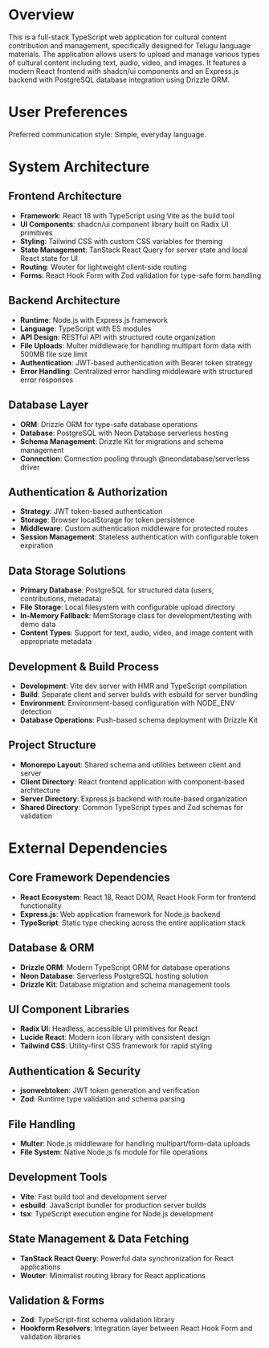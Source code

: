 # Overview

This is a full-stack TypeScript web application for cultural content contribution and management, specifically designed for Telugu language materials. The application allows users to upload and manage various types of cultural content including text, audio, video, and images. It features a modern React frontend with shadcn/ui components and an Express.js backend with PostgreSQL database integration using Drizzle ORM.

# User Preferences

Preferred communication style: Simple, everyday language.

# System Architecture

## Frontend Architecture
- **Framework**: React 18 with TypeScript using Vite as the build tool
- **UI Components**: shadcn/ui component library built on Radix UI primitives
- **Styling**: Tailwind CSS with custom CSS variables for theming
- **State Management**: TanStack React Query for server state and local React state for UI
- **Routing**: Wouter for lightweight client-side routing
- **Forms**: React Hook Form with Zod validation for type-safe form handling

## Backend Architecture
- **Runtime**: Node.js with Express.js framework
- **Language**: TypeScript with ES modules
- **API Design**: RESTful API with structured route organization
- **File Uploads**: Multer middleware for handling multipart form data with 500MB file size limit
- **Authentication**: JWT-based authentication with Bearer token strategy
- **Error Handling**: Centralized error handling middleware with structured error responses

## Database Layer
- **ORM**: Drizzle ORM for type-safe database operations
- **Database**: PostgreSQL with Neon Database serverless hosting
- **Schema Management**: Drizzle Kit for migrations and schema management
- **Connection**: Connection pooling through @neondatabase/serverless driver

## Authentication & Authorization
- **Strategy**: JWT token-based authentication
- **Storage**: Browser localStorage for token persistence
- **Middleware**: Custom authentication middleware for protected routes
- **Session Management**: Stateless authentication with configurable token expiration

## Data Storage Solutions
- **Primary Database**: PostgreSQL for structured data (users, contributions, metadata)
- **File Storage**: Local filesystem with configurable upload directory
- **In-Memory Fallback**: MemStorage class for development/testing with demo data
- **Content Types**: Support for text, audio, video, and image content with appropriate metadata

## Development & Build Process
- **Development**: Vite dev server with HMR and TypeScript compilation
- **Build**: Separate client and server builds with esbuild for server bundling
- **Environment**: Environment-based configuration with NODE_ENV detection
- **Database Operations**: Push-based schema deployment with Drizzle Kit

## Project Structure
- **Monorepo Layout**: Shared schema and utilities between client and server
- **Client Directory**: React frontend application with component-based architecture
- **Server Directory**: Express.js backend with route-based organization
- **Shared Directory**: Common TypeScript types and Zod schemas for validation

# External Dependencies

## Core Framework Dependencies
- **React Ecosystem**: React 18, React DOM, React Hook Form for frontend functionality
- **Express.js**: Web application framework for Node.js backend
- **TypeScript**: Static type checking across the entire application stack

## Database & ORM
- **Drizzle ORM**: Modern TypeScript ORM for database operations
- **Neon Database**: Serverless PostgreSQL hosting solution
- **Drizzle Kit**: Database migration and schema management tools

## UI Component Libraries
- **Radix UI**: Headless, accessible UI primitives for React
- **Lucide React**: Modern icon library with consistent design
- **Tailwind CSS**: Utility-first CSS framework for rapid styling

## Authentication & Security
- **jsonwebtoken**: JWT token generation and verification
- **Zod**: Runtime type validation and schema parsing

## File Handling
- **Multer**: Node.js middleware for handling multipart/form-data uploads
- **File System**: Native Node.js fs module for file operations

## Development Tools
- **Vite**: Fast build tool and development server
- **esbuild**: JavaScript bundler for production server builds
- **tsx**: TypeScript execution engine for Node.js development

## State Management & Data Fetching
- **TanStack React Query**: Powerful data synchronization for React applications
- **Wouter**: Minimalist routing library for React applications

## Validation & Forms
- **Zod**: TypeScript-first schema validation library
- **Hookform Resolvers**: Integration layer between React Hook Form and validation libraries